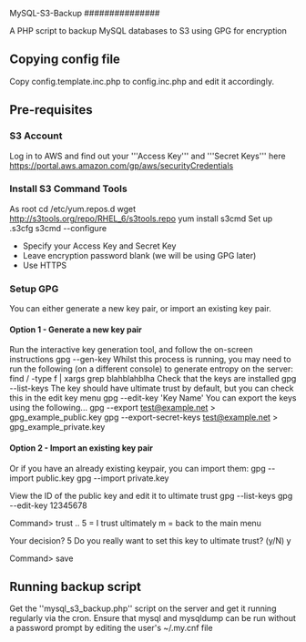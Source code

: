 MySQL-S3-Backup
###############

A PHP script to backup MySQL databases to S3 using GPG for encryption

## Copying config file

Copy config.template.inc.php to config.inc.php and edit it accordingly.

## Pre-requisites
### S3 Account
Log in to AWS and find out your '''Access Key''' and '''Secret Keys''' here https://portal.aws.amazon.com/gp/aws/securityCredentials

### Install S3 Command Tools
As root
   cd /etc/yum.repos.d
   wget http://s3tools.org/repo/RHEL_6/s3tools.repo
   yum install s3cmd
Set up .s3cfg
   s3cmd --configure
* Specify your Access Key and Secret Key
* Leave encryption password blank (we will be using GPG later)
* Use HTTPS

### Setup GPG ###
You can either generate a new key pair, or import an existing key pair.
#### Option 1 - Generate a new key pair
Run the interactive key generation tool, and follow the on-screen instructions
 gpg --gen-key
Whilst this process is running, you may need to run the following (on a different console) to generate entropy on the server:
 find / -type f | xargs grep blahblahblha
Check that the keys are installed
 gpg --list-keys
The key should have ultimate trust by default, but you can check this in the edit key menu
 gpg --edit-key 'Key Name'
You can export the keys using the following...
 gpg --export test@example.net > gpg_example_public.key
 gpg --export-secret-keys test@example.net > gpg_example_private.key

#### Option 2 - Import an existing key pair 

Or if you have an already existing keypair, you can import them:
 gpg --import public.key
 gpg --import private.key

View the ID of the public key and edit it to ultimate trust
 gpg --list-keys
 gpg --edit-key 12345678

 Command> trust
 ..
  5 = I trust ultimately
  m = back to the main menu

 Your decision? 5
 Do you really want to set this key to ultimate trust? (y/N) y

 Command> save

## Running backup script

Get the ''mysql_s3_backup.php'' script on the server and get it running regularly via the cron.
Ensure that mysql and mysqldump can be run without a password prompt by editing the user's ~/.my.cnf file
